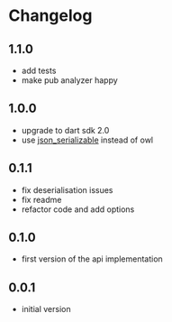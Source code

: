 # Changelog

## 1.1.0

- add tests
- make pub analyzer happy

## 1.0.0

- upgrade to dart sdk 2.0
- use [json_serializable](https://github.com/dart-lang/json_serializable) instead of owl

## 0.1.1

- fix deserialisation issues
- fix readme
- refactor code and add options

## 0.1.0

- first version of the api implementation

## 0.0.1

- initial version
